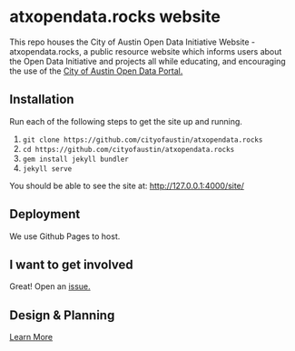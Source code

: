 # atxopendata.rocks website

This repo houses the City of Austin Open Data Initiative Website - atxopendata.rocks, a public resource website which informs users about the Open Data Initiative and projects all while educating, and encouraging the use of the [City of Austin Open Data Portal.](http://data.austintexas.gov)

## Installation

Run each of the following steps to get the site up and running.

1. `git clone https://github.com/cityofaustin/atxopendata.rocks`
2. `cd https://github.com/cityofaustin/atxopendata.rocks`
3. `gem install jekyll bundler`
4. `jekyll serve`

You should be able to see the site at: http://127.0.0.1:4000/site/

## Deployment

We use Github Pages to host.

## I want to get involved

Great! Open an [issue.](https://github.com/cityofaustin/atxopendata.rocks/issues)

## Design & Planning

[Learn More](https://github.com/cityofaustin/atxopendata.rocks/projects/1)

